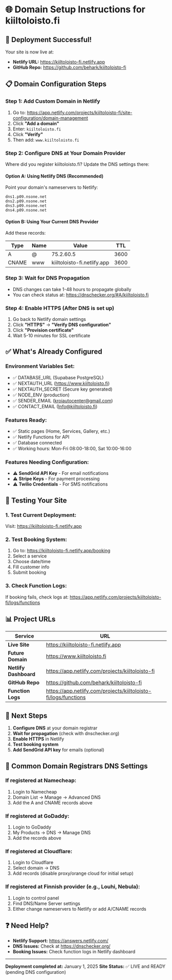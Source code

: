 # 🌐 Domain Setup Instructions for kiiltoloisto.fi

## 🎉 Deployment Successful!

Your site is now live at:
- **Netlify URL:** https://kiiltoloisto-fi.netlify.app
- **GitHub Repo:** https://github.com/behark/kiiltoloisto-fi

## 📋 Domain Configuration Steps

### Step 1: Add Custom Domain in Netlify

1. Go to: https://app.netlify.com/projects/kiiltoloisto-fi/site-configuration/domain-management
2. Click **"Add a domain"**
3. Enter: `kiiltoloisto.fi`
4. Click **"Verify"**
5. Then add: `www.kiiltoloisto.fi`

### Step 2: Configure DNS at Your Domain Provider

Where did you register kiiltoloisto.fi? Update the DNS settings there:

#### Option A: Using Netlify DNS (Recommended)
Point your domain's nameservers to Netlify:
```
dns1.p09.nsone.net
dns2.p09.nsone.net
dns3.p09.nsone.net
dns4.p09.nsone.net
```

#### Option B: Using Your Current DNS Provider
Add these records:

| Type | Name | Value | TTL |
|------|------|-------|-----|
| A | @ | 75.2.60.5 | 3600 |
| CNAME | www | kiiltoloisto-fi.netlify.app | 3600 |

### Step 3: Wait for DNS Propagation
- DNS changes can take 1-48 hours to propagate globally
- You can check status at: https://dnschecker.org/#A/kiiltoloisto.fi

### Step 4: Enable HTTPS (After DNS is set up)
1. Go back to Netlify domain settings
2. Click **"HTTPS"** → **"Verify DNS configuration"**
3. Click **"Provision certificate"**
4. Wait 5-10 minutes for SSL certificate

## ✅ What's Already Configured

### Environment Variables Set:
- ✅ DATABASE_URL (Supabase PostgreSQL)
- ✅ NEXTAUTH_URL (https://www.kiiltoloisto.fi)
- ✅ NEXTAUTH_SECRET (Secure key generated)
- ✅ NODE_ENV (production)
- ✅ SENDER_EMAIL (kroiautocenter@gmail.com)
- ✅ CONTACT_EMAIL (Info@kiiltoloisto.fi)

### Features Ready:
- ✅ Static pages (Home, Services, Gallery, etc.)
- ✅ Netlify Functions for API
- ✅ Database connected
- ✅ Working hours: Mon-Fri 08:00-18:00, Sat 10:00-16:00

### Features Needing Configuration:
- ⚠️ **SendGrid API Key** - For email notifications
- ⚠️ **Stripe Keys** - For payment processing
- ⚠️ **Twilio Credentials** - For SMS notifications

## 🧪 Testing Your Site

### 1. Test Current Deployment:
Visit: https://kiiltoloisto-fi.netlify.app

### 2. Test Booking System:
1. Go to: https://kiiltoloisto-fi.netlify.app/booking
2. Select a service
3. Choose date/time
4. Fill customer info
5. Submit booking

### 3. Check Function Logs:
If booking fails, check logs at:
https://app.netlify.com/projects/kiiltoloisto-fi/logs/functions

## 📊 Project URLs

| Service | URL |
|---------|-----|
| **Live Site** | https://kiiltoloisto-fi.netlify.app |
| **Future Domain** | https://www.kiiltoloisto.fi |
| **Netlify Dashboard** | https://app.netlify.com/projects/kiiltoloisto-fi |
| **GitHub Repo** | https://github.com/behark/kiiltoloisto-fi |
| **Function Logs** | https://app.netlify.com/projects/kiiltoloisto-fi/logs/functions |

## 🚀 Next Steps

1. **Configure DNS** at your domain registrar
2. **Wait for propagation** (check with dnschecker.org)
3. **Enable HTTPS** in Netlify
4. **Test booking system**
5. **Add SendGrid API key** for emails (optional)

## 📝 Common Domain Registrars DNS Settings

### If registered at Namecheap:
1. Login to Namecheap
2. Domain List → Manage → Advanced DNS
3. Add the A and CNAME records above

### If registered at GoDaddy:
1. Login to GoDaddy
2. My Products → DNS → Manage DNS
3. Add the records above

### If registered at Cloudflare:
1. Login to Cloudflare
2. Select domain → DNS
3. Add records (disable proxy/orange cloud for initial setup)

### If registered at Finnish provider (e.g., Louhi, Nebula):
1. Login to control panel
2. Find DNS/Name Server settings
3. Either change nameservers to Netlify or add A/CNAME records

## ❓ Need Help?

- **Netlify Support:** https://answers.netlify.com/
- **DNS Issues:** Check at https://dnschecker.org/
- **Booking Issues:** Check function logs in Netlify dashboard

---

**Deployment completed at:** January 1, 2025
**Site Status:** ✅ LIVE and READY (pending DNS configuration)